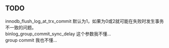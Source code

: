 


## TODO

innodb_flush_log_at_trx_commit 默认为1，如果为0或2就可能在失败时发生事务不一致的问题。  
binlog_group_commit_sync_delay  这个参数我不懂...  
group commit 我也不懂...  
